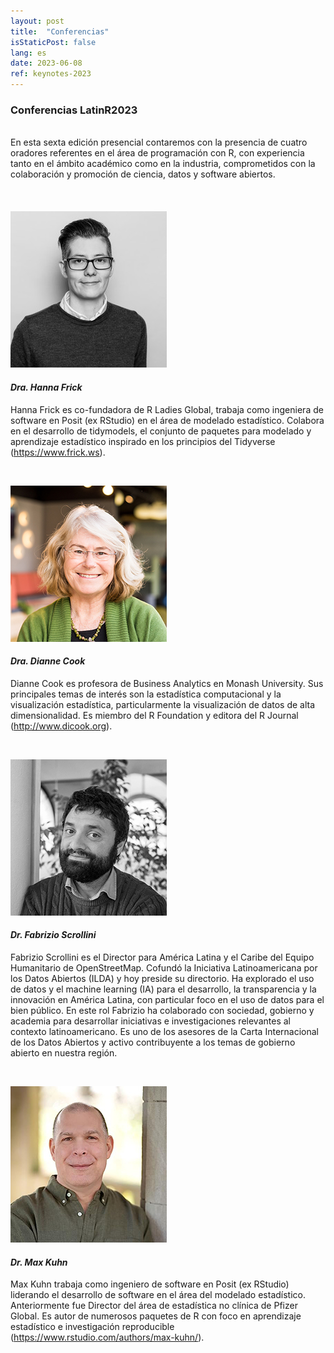 ```yaml
---
layout: post
title:  "Conferencias"
isStaticPost: false
lang: es
date: 2023-06-08
ref: keynotes-2023
---
```


### Conferencias LatinR2023

<br> En esta sexta edición presencial contaremos con la presencia de cuatro oradores referentes en el área de programación con R, con experiencia tanto en el ámbito académico como en la industria, comprometidos con la colaboración y promoción de ciencia, datos y software abiertos.
<br> 
<br>
<br>
<br>
![](../../img/posts/hanna.jpg)

#### _Dra. Hanna Frick_
Hanna Frick es co-fundadora de R Ladies Global, trabaja como ingeniera de software en Posit (ex RStudio) en el área de modelado estadístico. Colabora en el desarrollo de tidymodels, el conjunto de paquetes para modelado y aprendizaje estadístico inspirado en los principios del Tidyverse (https://www.frick.ws).

<br> 

![](../../img/posts/dianne.jpg)

#### _Dra. Dianne Cook_
Dianne Cook es profesora de Business Analytics en Monash University. Sus principales temas de interés son la estadística computacional y la visualización estadística, particularmente la visualización de datos de alta dimensionalidad. Es miembro del R Foundation y editora del R Journal (http://www.dicook.org).


<br> 

![](../../img/posts/Fabrizio.jpg)

#### _*Dr. Fabrizio Scrollini*_
Fabrizio Scrollini es el Director para América Latina y el Caribe del Equipo Humanitario de OpenStreetMap. Cofundó la Iniciativa Latinoamericana por los Datos Abiertos (ILDA) y hoy preside su directorio. Ha explorado el uso de datos y el machine learning (IA) para el desarrollo, la transparencia y la innovación en América Latina, con particular foco en el uso de datos para el bien público. En este rol Fabrizio ha colaborado con sociedad, gobierno y academia para desarrollar iniciativas e investigaciones relevantes al contexto latinoamericano. Es uno de los asesores de la Carta Internacional de los Datos Abiertos y activo contribuyente a los temas de gobierno abierto en nuestra región. 

<br> 

![](../../img/posts/Max.jpg)

#### _Dr. Max Kuhn_
Max Kuhn trabaja como ingeniero de software en Posit (ex RStudio) liderando el desarrollo de software en el área del modelado estadístico. Anteriormente fue Director del área de estadística no clínica de Pfizer Global. Es autor de numerosos paquetes de R con foco en aprendizaje estadístico e investigación reproducible (https://www.rstudio.com/authors/max-kuhn/).
